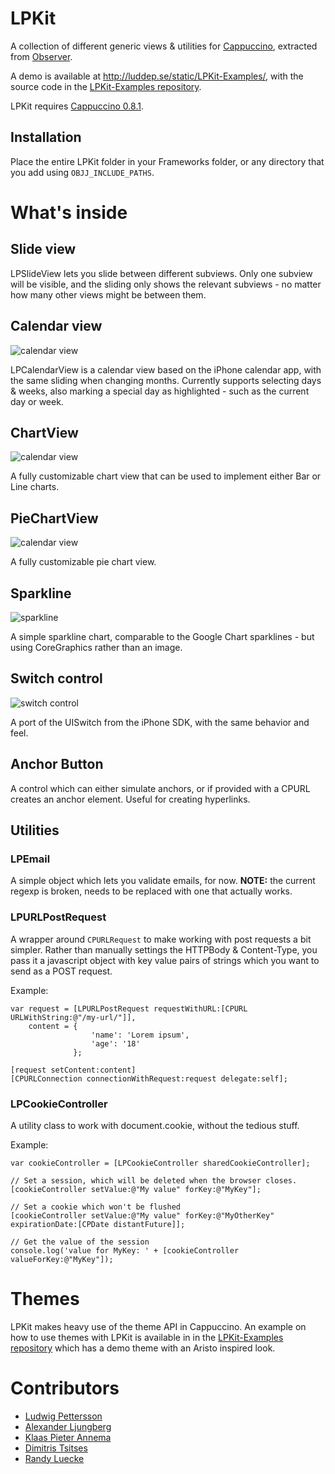 # LPKit
A collection of different generic views & utilities for [Cappuccino](http://cappuccino.org/), extracted from [Observer](http://observerapp.com/).

A demo is available at <http://luddep.se/static/LPKit-Examples/>, with the source code in the [LPKit-Examples repository](https://github.com/luddep/LPKit-Examples).

LPKit requires [Cappuccino 0.8.1](http://github.com/280north/cappuccino/tree/v0.8.1).

## Installation

Place the entire LPKit folder in your Frameworks folder, or any directory that you add using `OBJJ_INCLUDE_PATHS`.

# What's inside

## Slide view

LPSlideView lets you slide between different subviews. Only one subview will be visible, and the sliding only shows the relevant subviews - no matter how many other views might be between them.

## Calendar view

![calendar view](http://dl.getdropbox.com/u/24582/github/LPKit/calendarview.png)

LPCalendarView is a calendar view based on the iPhone calendar app, with the same sliding when changing months. Currently supports selecting days & weeks, also marking a special day as highlighted - such as the current day or week.

## ChartView

![calendar view](http://dl.getdropbox.com/u/24582/github/LPKit/chart.png)

A fully customizable chart view that can be used to implement either Bar or Line charts.

## PieChartView

![calendar view](http://dl.getdropbox.com/u/24582/github/LPKit/pie.png)

A fully customizable pie chart view.

## Sparkline

![sparkline](http://dl.getdropbox.com/u/24582/github/LPKit/sparkline.png)

A simple sparkline chart, comparable to the Google Chart sparklines - but using CoreGraphics rather than an image.

## Switch control

![switch control](http://dl.getdropbox.com/u/24582/github/LPKit/switch.png)

A port of the UISwitch from the iPhone SDK, with the same behavior and feel.

## Anchor Button

A control which can either simulate anchors, or if provided with a CPURL creates an anchor element. Useful for creating hyperlinks.

## Utilities

### LPEmail

A simple object which lets you validate emails, for now. **NOTE:** the current regexp is broken, needs to be replaced with one that actually works.

### LPURLPostRequest

A wrapper around `CPURLRequest` to make working with post requests a bit simpler.
Rather than manually settings the HTTPBody & Content-Type, you pass it a javascript object with key value pairs of strings which you want to send as a POST request.

Example:

    var request = [LPURLPostRequest requestWithURL:[CPURL URLWithString:@"/my-url/"]],
        content = {
                      'name': 'Lorem ipsum',
                      'age': '18'
                  };
    
    [request setContent:content]
    [CPURLConnection connectionWithRequest:request delegate:self];

### LPCookieController

A utility class to work with document.cookie, without the tedious stuff.

Example:

    var cookieController = [LPCookieController sharedCookieController];
    
    // Set a session, which will be deleted when the browser closes.
    [cookieController setValue:@"My value" forKey:@"MyKey"];
    
    // Set a cookie which won't be flushed
    [cookieController setValue:@"My value" forKey:@"MyOtherKey" expirationDate:[CPDate distantFuture]];
    
    // Get the value of the session
    console.log('value for MyKey: ' + [cookieController valueForKey:@"MyKey"]);

# Themes

LPKit makes heavy use of the theme API in Cappuccino.
An example on how to use themes with LPKit is available in in the [LPKit-Examples repository](https://github.com/luddep/LPKit-Examples) which has a demo theme with an Aristo inspired look.

# Contributors
* [Ludwig Pettersson](http://github.com/luddep)
* [Alexander Ljungberg](http://github.com/aljungberg)
* [Klaas Pieter Annema](http://github.com/klaaspieter)
* [Dimitris Tsitses](http://github.com/dtsitses)
* [Randy Luecke](http://github.com/Me1000)
